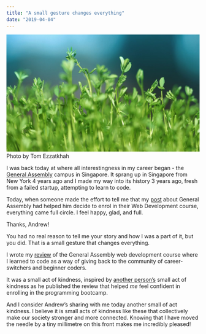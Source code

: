 ```yaml
---
title: "A small gesture changes everything"
date: "2019-04-04"
---
```


![a small gesture changes everything nick ang blog](images/a-small-gesture-changes-everything-nick-ang-blog-1024x621.jpg) Photo by Tom Ezzatkhah

I was back today at where all interestingness in my career began - the [General Assembly](https://generalassemb.ly/locations/singapore) campus in Singapore. It sprang up in Singapore from New York 4 years ago and I made my way into its history 3 years ago, fresh from a failed startup, attempting to learn to code.

Today, when someone made the effort to tell me that my [post](https://www.nickang.com/general-assembly-singapore-review/) about General Assembly had helped him decide to enrol in their Web Development course, everything came full circle. I feel happy, glad, and full.

Thanks, Andrew!

You had no real reason to tell me your story and how I was a part of it, but you did. That is a small gesture that changes everything.

I wrote my [review](https://www.nickang.com/general-assembly-singapore-review/) of the General Assembly web development course where I learned to code as a way of giving back to the community of career-switchers and beginner coders.

It was a small act of kindness, inspired by [another person’s](https://jaredtong.com/general-assembly-singapore-review/) small act of kindness as he published the review that helped _me_ feel confident in enrolling in the programming bootcamp.

And I consider Andrew’s sharing with me today another small of act kindness. I believe it is small acts of kindness like these that collectively make our society stronger and more connected. Knowing that I have moved the needle by a tiny millimetre on this front makes me incredibly pleased!
